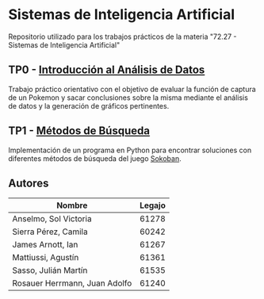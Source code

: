 # Sistemas de Inteligencia Artificial
Repositorio utilizado para los trabajos prácticos de la materia "72.27 - Sistemas de Inteligencia Artificial"

## TP0 - [Introducción al Análisis de Datos](https://github.com/Ian-Arnott/TPs-SIA/tree/master/Tp0)

Trabajo práctico orientativo con el objetivo de evaluar la función de captura de un Pokemon y sacar conclusiones sobre la misma mediante el análisis de datos y la generación de gráficos pertinentes.

## TP1 - [Métodos de Búsqueda](https://github.com/Ian-Arnott/TPs-SIA/tree/master/Tp1)

Implementación de un programa en Python para encontrar soluciones con diferentes métodos de búsqueda del juego [Sokoban](http://www.game-sokoban.com/index.php?mode=level&lid=200).

## Autores
Nombre | Legajo
-------|--------
Anselmo, Sol Victoria | 61278
Sierra Pérez, Camila | 60242
James Arnott, Ian | 61267
Mattiussi, Agustín | 61361
Sasso, Julián Martín | 61535
Rosauer Herrmann, Juan Adolfo | 61240